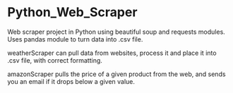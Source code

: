 # Python_Web_Scraper
Web scraper project in Python using beautiful soup and requests modules.
Uses pandas module to turn data into .csv file. 

weatherScraper can pull data from websites, process it and place it into .csv file, with correct formatting. 

amazonScraper pulls the price of a given product from the web, and sends you an email if it drops below a given value. 
